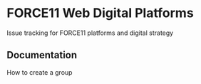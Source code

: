 # FORCE11 Web Digital Platforms

Issue tracking for FORCE11 platforms and digital strategy

## Documentation

How to create a group


